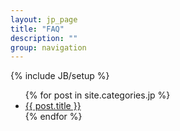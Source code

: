 ```yaml
---
layout: jp_page
title: "FAQ"
description: ""
group: navigation
---
```

{% include JB/setup %}
<ul>
{% for post in site.categories.jp %}
<li><a href="{{ BASE_PATH }}{{ post.url }}">{{ post.title }}</a></li>
{% endfor %}
</ul>
